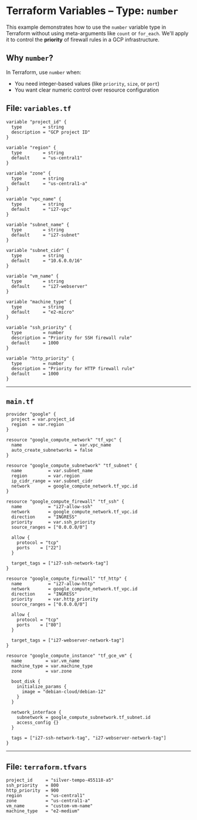 
# Terraform Variables – Type: `number`

This example demonstrates how to use the `number` variable type in Terraform without using meta-arguments like `count` or `for_each`. We'll apply it to control the **priority** of firewall rules in a GCP infrastructure.

## Why `number`?

In Terraform, use `number` when:
- You need integer-based values (like `priority`, `size`, or `port`)
- You want clear numeric control over resource configuration

## File: `variables.tf`

```hcl
variable "project_id" {
  type        = string
  description = "GCP project ID"
}

variable "region" {
  type        = string
  default     = "us-central1"
}

variable "zone" {
  type        = string
  default     = "us-central1-a"
}

variable "vpc_name" {
  type        = string
  default     = "i27-vpc"
}

variable "subnet_name" {
  type        = string
  default     = "i27-subnet"
}

variable "subnet_cidr" {
  type        = string
  default     = "10.6.0.0/16"
}

variable "vm_name" {
  type        = string
  default     = "i27-webserver"
}

variable "machine_type" {
  type        = string
  default     = "e2-micro"
}

variable "ssh_priority" {
  type        = number
  description = "Priority for SSH firewall rule"
  default     = 1000
}

variable "http_priority" {
  type        = number
  description = "Priority for HTTP firewall rule"
  default     = 1000
}
```

---

## `main.tf`

```hcl
provider "google" {
  project = var.project_id
  region  = var.region
}

resource "google_compute_network" "tf_vpc" {
  name                    = var.vpc_name
  auto_create_subnetworks = false
}

resource "google_compute_subnetwork" "tf_subnet" {
  name          = var.subnet_name
  region        = var.region
  ip_cidr_range = var.subnet_cidr
  network       = google_compute_network.tf_vpc.id
}

resource "google_compute_firewall" "tf_ssh" {
  name          = "i27-allow-ssh"
  network       = google_compute_network.tf_vpc.id
  direction     = "INGRESS"
  priority      = var.ssh_priority
  source_ranges = ["0.0.0.0/0"]

  allow {
    protocol = "tcp"
    ports    = ["22"]
  }

  target_tags = ["i27-ssh-network-tag"]
}

resource "google_compute_firewall" "tf_http" {
  name          = "i27-allow-http"
  network       = google_compute_network.tf_vpc.id
  direction     = "INGRESS"
  priority      = var.http_priority
  source_ranges = ["0.0.0.0/0"]

  allow {
    protocol = "tcp"
    ports    = ["80"]
  }

  target_tags = ["i27-webserver-network-tag"]
}

resource "google_compute_instance" "tf_gce_vm" {
  name         = var.vm_name
  machine_type = var.machine_type
  zone         = var.zone

  boot_disk {
    initialize_params {
      image = "debian-cloud/debian-12"
    }
  }

  network_interface {
    subnetwork = google_compute_subnetwork.tf_subnet.id
    access_config {}
  }

  tags = ["i27-ssh-network-tag", "i27-webserver-network-tag"]
}
```

---

## File: `terraform.tfvars`

```hcl
project_id     = "silver-tempo-455118-a5"
ssh_priority   = 800
http_priority  = 900
region         = "us-central1"
zone           = "us-central1-a"
vm_name        = "custom-vm-name"
machine_type   = "e2-medium"
```

